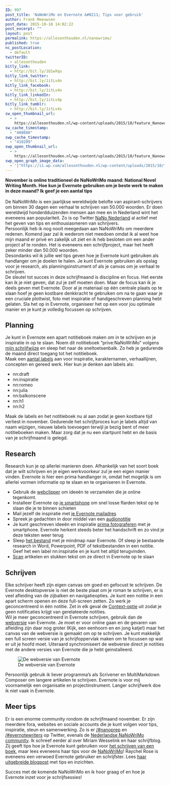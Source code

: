 ```yaml
---
ID: 997
post_title: 'NaNoWriMo en Evernote &#8211; Tips voor gebruik'
author: Frank Meeuwsen
post_date: 2015-10-18 14:02:22
post_excerpt: ""
layout: post
permalink: https://allesonthouden.nl/nanowrimo/
published: true
nc_postLocation:
  - default
twitterID:
  - allesonthouden
bitly_link:
  - http://bit.ly/1Q1wXqu
bitly_link_twitter:
  - http://bit.ly/1itLv4n
bitly_link_facebook:
  - http://bit.ly/1itLv4o
bitly_link_linkedIn:
  - http://bit.ly/1itLv4p
bitly_link_tumblr:
  - http://bit.ly/1itLv4s
sw_open_thumbnail_url:
  - >
    https://allesonthouden.nl/wp-content/uploads/2015/10/feature_Nanowrimo.png
sw_cache_timestamp:
  - "408680"
swp_cache_timestamp:
  - "410289"
swp_open_thumbnail_url:
  - >
    https://allesonthouden.nl/wp-content/uploads/2015/10/feature_Nanowrimo.png
swp_open_graph_image_data:
  - '["https://i1.wp.com/allesonthouden.nl/wp-content/uploads/2015/10/feature_Nanowrimo.png?fit=800%2C400&ssl=1",800,400,false]'
---
```

<p><strong>November is online traditioneel de NaNoWriMo maand: National Novel Writing Month. Hoe kun je Evernote gebruiken om je beste werk te maken in deze maand? Ik geef je een aantal tips</strong><br/>

<!--more-->
<br/>
De NaNoWriMo is een jaarlijkse wereldwijde belofte van aspirant-schrijvers om binnen 30 dagen een verhaal te schrijven van 50.000 woorden. Er doen wereldwijd honderdduizenden mensen aan mee en in Nederland wint het eveneens aan populariteit. Zo is op Twitter <a href="https://twitter.com/NaNoTeamNL">NaNo Nederland</a> al actief met het geven van tips en enthousiasmeren van schrijvers.<br/>
Persoonlijk heb ik nog nooit meegedaan aan NaNoWriMo om meerdere redenen. Komend jaar zal ik wederom niet meedoen omdat ik al weet hoe mijn maand er privé en zakelijk uit ziet en ik heb besloten om een ander project af te ronden. Het is eveneens een schrijfproject, maar het heeft zeker minder dan 50.000 woorden.<br/>
Desondanks wil ik jullie wel tips geven hoe je Evernote kunt gebruiken als handlanger om je doelen te halen. Je kunt Evernote gebruiken als opslag voor je research, als planningsinstrument of als je canvas om je verhaal te schrijven.<br/>
De sleutel tot succes in deze schrijfmaand is discipline en focus. Het eerste kan ik je niet geven, dat zul je zelf moeten doen. Maar de focus kan ik je deels geven met Evernote. Door al je materiaal op één centrale plaats op te slaan hoef je geen kostbare denkkracht te gebruiken om na te gaan waar je een cruciale plottwist, foto met inspiratie of handgeschreven planning hebt gelaten. Sla het op in Evernote, organiseer het op een voor jou optimale manier en je kunt je volledig focussen op schrijven. </p>

<h2 id="planning">Planning</h2>

<p>Je kunt in Evernote een apart notitieboek maken om in te schrijven en je inspiratie in op te slaan. Noem dit notitieboek &#8220;prive:NaNoWriMo&#8221; volgens <a href="schrijfwijze">mijn schrijfwijze</a> en sleep het naar de sneltoetsenbalk. Zo heb je gedurende de maand direct toegang tot het notitieboek.<br/>
Maak een <a href="labels">aantal labels</a> aan voor inspiratie, karakternamen, verhaallijnen, concepten en gereed werk. Hier kun je denken aan labels als:</p>

<ul>
<li>nn:draft</li>
<li>nn:inspiratie</li>
<li>nn:romeo</li>
<li>nn:julia</li>
<li>nn:balkonscene</li>
<li>nn:h1</li>
<li>nn:h2</li>
</ul>

<p>Maak de labels en het notitieboek nu al aan zodat je geen kostbare tijd verliest in november. Gedurende het schrijfproces kun je labels altijd van naam wijzigen, nieuwe labels toevoegen terwijl je bezig bent of meer notitieboeken maken. Maar zorg dat je nu een startpunt hebt en de basis van je schrijfmaand is gelegd. </p>

<h2 id="research">Research</h2>

<p>Research kun je op allerlei manieren doen. Afhankelijk van het soort boek dat je wilt schrijven en je eigen werkvoorkeur zul je een eigen manier vinden. Evernote is hier een prima handlanger in, omdat het mogelijk is om allerlei vormen informatie op te slaan en te organiseren in Evernote.</p>

<ul>
<li>Gebruik de <a href="webclipper">webclipper</a> om ideeën te verzamelen die je online tegenkomt.</li>
<li>Installeer Evernote op <a href="smartphone">je smartphone</a> om snel losse flarden tekst op te slaan die je te binnen schieten</li>
<li>Mail jezelf de inspiratie met <a href="mailadres">je Evernote mailadres</a></li>
<li>Spreek je gedachten in door middel van een <a href="audionotitie">audionotitie</a></li>
<li>Je kunt geschreven ideeën en inspiratie <a href="ocr">prima fotograferen</a> met je smartphone. Evernote herkent steeds beter het handschrift en zo vind je deze teksten weer terug</li>
<li>Sleep <a href="bestanden">het bestand</a> met je mindmap naar Evernote. Of sleep je bestaande research in Word, Powerpoint, PDF of tekstbestanden in een notitie. Geef het een label nn:inspiratie en je kunt het altijd terugvinden.</li>
<li><a href="scan">Scan</a> artikelen en stukken tekst om ze direct in Evernote op te slaan</li>
</ul>

<h2 id="schrijven">Schrijven</h2>

<p>Elke schrijver heeft zijn eigen canvas om goed en gefocust te schrijven. De Evernote desktopversie is niet de beste plaat om je roman te schrijven, er is veel afleiding van de zijbalken en navigatieopties. Je kunt een notitie in een apart scherm openen en deze full-screen zetten. Zo werk je geconcentreerd in één notitie. Zet in elk geval de <a href="context">Context-optie</a> uit zodat je geen notificaties krijgt van gerelateerde notities.<br/>
Wil je meer geconcentreerd in Evernote schrijven, gebruik dan de <a href="webversie">webversie</a> van Evernote. Je moet er voor online gaan en de gevaren van afleiding zijn daar nog groter (Kijk, een eenhoorn en en jong katje!) maar het canvas van de webversie is gemaakt om op te schrijven. Je kunt makkelijk een full screen versie van je schrijfoppervlak maken om te focussen op wat er uit je hoofd moet. Uiteraard synchroniseert de webversie direct je notities met de andere versies van Evernote die je hebt geinstalleerd.</p>

<figure>
<img src="http://cdn.allesonthouden.nl/images/Screen-Shot-2015-10-17-09-52-37.png" alt="De webversie van Evernote" title="De webversie van Evernote" />
<figcaption>De webversie van Evernote</figcaption>
</figure>

<p>Persoonlijk gebruik ik liever programma&#8217;s als Scrivener en MultiMarkdown Composer om langere artikelen te schrijven. Evernote is voor mij voornamelijk een organisatie en projectinstrument. Langer schrijfwerk doe ik niet vaak in Evernote. </p>

<h2 id="meertips">Meer tips</h2>

<p>Er is een enorme community rondom de schrijfmaand november. Er zijn meerdere fora, websites en sociale accounts die je kunt volgen voor tips, inspiratie, steun en samenwerking. Zo is er <a href="https://twitter.com/hashtag/NaNoPrep">/#nanoprep</a> en <a href="https://twitter.com/search?q=%23evernotewriters&amp;src=typd">/#evernotewriters</a> op Twitter, evenals de <a href="https://twitter.com/NaNoTeamNL">Nederlandse NaNoWriMo community</a>. Ik schreef eerder al over Miriam Wesselink en haar schrijfblog. Zij geeft tips hoe je Evernote kunt gebruiken voor <a href="http://singularity.nl/hoe-evernote-mij-helpt-bij-een-boek-schrijven-b/">het schrijven van een boek</a>, maar lees eveneens haar tips voor de <a href="http://singularity.nl/nanowrimo/">NaNoWriMo</a>! Raychel Rose is eveneens een verwoed Evernote gebruiker en schrijfster. Lees <a href="https://raychelrose.wordpress.com/2015/10/09/how-to-plot-your-nanowrimo-novel/">haar uitgebreide blogpost</a> met tips en inzichten.</p>

<p>Succes met de komende NaNoWriMo en ik hoor graag of en hoe je Evernote inzet voor je schrijfsessies!</p>